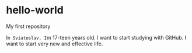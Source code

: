 # hello-world
My first repository

I`m Sviatoslav. I`m 17-teen years old. I want to start studying with GitHub. I want to start very new and effective life.
